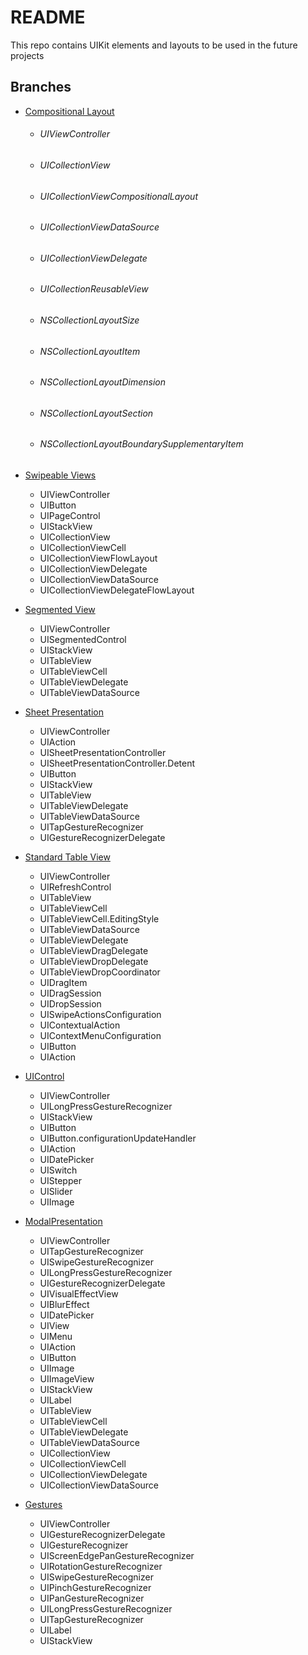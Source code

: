 # README
This repo contains UIKit elements and layouts to be used in the future projects

## Branches
- [Compositional Layout](https://github.com/uckmhnds/Layouts/tree/CompositionalLayout)
    - ###### UIViewController
    - ###### UICollectionView
    - ###### UICollectionViewCompositionalLayout
    - ###### UICollectionViewDataSource
    - ###### UICollectionViewDelegate
    - ###### UICollectionReusableView
    - ###### NSCollectionLayoutSize
    - ###### NSCollectionLayoutItem
    - ###### NSCollectionLayoutDimension
    - ###### NSCollectionLayoutSection
    - ###### NSCollectionLayoutBoundarySupplementaryItem

- [Swipeable Views](https://github.com/uckmhnds/Layouts/tree/SwipeableViews)
    - UIViewController
    - UIButton
    - UIPageControl
    - UIStackView
    - UICollectionView
    - UICollectionViewCell
    - UICollectionViewFlowLayout
    - UICollectionViewDelegate
    - UICollectionViewDataSource
    - UICollectionViewDelegateFlowLayout


- [Segmented View](https://github.com/uckmhnds/Layouts/tree/SegmentedView)
    - UIViewController
    - UISegmentedControl
    - UIStackView
    - UITableView
    - UITableViewCell
    - UITableViewDelegate
    - UITableViewDataSource


- [Sheet Presentation](https://github.com/uckmhnds/Layouts/tree/SheetPresentation)
    - UIViewController
    - UIAction
    - UISheetPresentationController
    - UISheetPresentationController.Detent
    - UIButton
    - UIStackView
    - UITableView
    - UITableViewDelegate
    - UITableViewDataSource
    - UITapGestureRecognizer
    - UIGestureRecognizerDelegate


- [Standard Table View](https://github.com/uckmhnds/Layouts/tree/StandardTableView)
    - UIViewController
    - UIRefreshControl
    - UITableView
    - UITableViewCell
    - UITableViewCell.EditingStyle
    - UITableViewDataSource
    - UITableViewDelegate
    - UITableViewDragDelegate
    - UITableViewDropDelegate
    - UITableViewDropCoordinator
    - UIDragItem
    - UIDragSession
    - UIDropSession
    - UISwipeActionsConfiguration
    - UIContextualAction
    - UIContextMenuConfiguration
    - UIButton
    - UIAction


- [UIControl](https://github.com/uckmhnds/Layouts/tree/UIControl)
    - UIViewController
    - UILongPressGestureRecognizer
    - UIStackView
    - UIButton
    - UIButton.configurationUpdateHandler
    - UIAction
    - UIDatePicker
    - UISwitch
    - UIStepper
    - UISlider
    - UIImage


- [ModalPresentation](https://github.com/uckmhnds/Layouts/tree/ModalPresentation)
    - UIViewController
    - UITapGestureRecognizer
    - UISwipeGestureRecognizer
    - UILongPressGestureRecognizer
    - UIGestureRecognizerDelegate
    - UIVisualEffectView
    - UIBlurEffect
    - UIDatePicker
    - UIView
    - UIMenu
    - UIAction
    - UIButton
    - UIImage
    - UIImageView
    - UIStackView
    - UILabel
    - UITableView
    - UITableViewCell
    - UITableViewDelegate
    - UITableViewDataSource
    - UICollectionView
    - UICollectionViewCell
    - UICollectionViewDelegate
    - UICollectionViewDataSource


- [Gestures](https://github.com/uckmhnds/Layouts/tree/Gestures)
    - UIViewController
    - UIGestureRecognizerDelegate
    - UIGestureRecognizer
    - UIScreenEdgePanGestureRecognizer
    - UIRotationGestureRecognizer
    - UISwipeGestureRecognizer
    - UIPinchGestureRecognizer
    - UIPanGestureRecognizer
    - UILongPressGestureRecognizer
    - UITapGestureRecognizer
    - UILabel
    - UIStackView
